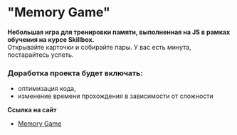 # "Memory Game"

**Небольшая игра для тренировки памяти, выполненная на JS в рамках обучения на курсе Skillbox.**  
Открывайте карточки и собирайте пары. У вас есть минута, постарайтесь успеть.

### Доработка проекта будет включать:
* оптимизация кода,
* изменение времени прохождения в зависимости от сложности

**Ссылка на сайт**  
* [Memory Game](https://polinashchepochkina.github.io/memory-game/)
